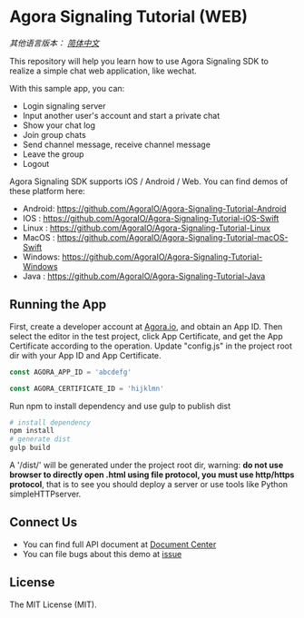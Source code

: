 # Agora Signaling Tutorial (WEB)

*其他语言版本： [简体中文](README.md)*

This repository will help you learn how to use Agora Signaling SDK to realize a simple chat web application, like wechat.

With this sample app, you can:

- Login signaling server
- Input another user's account and start a private chat
- Show your chat log
- Join group chats
- Send channel message, receive channel message
- Leave the group
- Logout

Agora Signaling SDK supports iOS / Android / Web. You can find demos of these platform here:

- Android: https://github.com/AgoraIO/Agora-Signaling-Tutorial-Android
- IOS    : https://github.com/AgoraIO/Agora-Signaling-Tutorial-iOS-Swift
- Linux    : https://github.com/AgoraIO/Agora-Signaling-Tutorial-Linux
- MacOS  : https://github.com/AgoraIO/Agora-Signaling-Tutorial-macOS-Swift  
- Windows: https://github.com/AgoraIO/Agora-Signaling-Tutorial-Windows
- Java   : https://github.com/AgoraIO/Agora-Signaling-Tutorial-Java


## Running the App
First, create a developer account at [Agora.io](https://dashboard.agora.io/signin/), and obtain an App ID.
Then select the editor in the test project, click App Certificate, and get the App Certificate according to the operation.
Update "config.js" in the project root dir with your App ID and App Certificate.

``` javascript
const AGORA_APP_ID = 'abcdefg'

const AGORA_CERTIFICATE_ID = 'hijklmn'
```

Run npm to install dependency and use gulp to publish dist

``` bash
# install dependency
npm install
# generate dist
gulp build
```

A '/dist/' will be generated under the project root dir, warning: **do not use browser to directly open .html using file protocol, you must use http/https protocol**, that is to see you should deploy a server or use tools like Python simpleHTTPserver.


## Connect Us
- You can find full API document at [Document Center](https://docs.agora.io/en/)
- You can file bugs about this demo at [issue](https://github.com/AgoraIO/Agora-Android-Tutorial-1to1/issues)

## License
The MIT License (MIT).